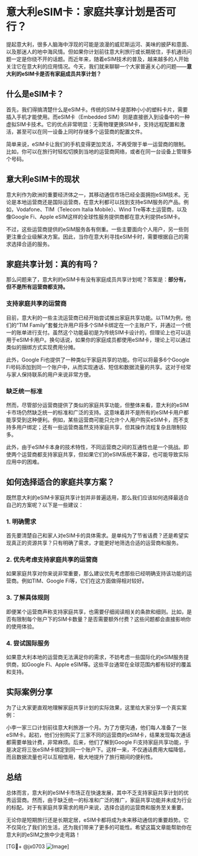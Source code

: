 # 意大利eSIM卡：家庭共享计划是否可行？

提起意大利，很多人脑海中浮现的可能是浪漫的威尼斯运河、美味的披萨和意面、以及那迷人的地中海风情。但如果你计划前往意大利旅行或长期居住，手机通讯问题一定是你绕不开的话题。而近年来，随着eSIM技术的普及，越来越多的人开始关注它在意大利的应用情况。今天，我们就来聊聊一个大家普遍关心的问题——**意大利的eSIM卡是否有家庭成员共享计划？**

## 什么是eSIM卡？

首先，我们得搞清楚什么是eSIM卡。传统的SIM卡是那种小小的塑料卡片，需要插入手机才能使用。而eSIM卡（Embedded SIM）则是直接嵌入到设备中的一种虚拟SIM卡技术。它的优点非常明显：无需物理更换SIM卡，支持远程配置和激活，甚至可以在同一设备上同时存储多个运营商的配置文件。

简单来说，eSIM卡让我们的手机变得更加灵活，不再受限于单一运营商的限制。比如，你可以在旅行时轻松切换到当地的运营商网络，或者在同一台设备上管理多个号码。

## 意大利eSIM卡的现状

意大利作为欧洲的重要经济体之一，其移动通信市场已经全面拥抱eSIM技术。无论是本地运营商还是国际运营商，在意大利都可以找到支持eSIM服务的产品。例如，Vodafone、TIM（Telecom Italia Mobile）、Wind Tre等本土运营商，以及像Google Fi、Apple eSIM这样的全球性服务提供商都在意大利提供eSIM卡。

不过，这些运营商提供的eSIM服务各有侧重。一些主要面向个人用户，另一些则更注重企业级解决方案。因此，当你在意大利寻找eSIM卡时，需要根据自己的需求选择合适的服务。

## 家庭共享计划：真的有吗？

那么问题来了，意大利的eSIM卡有没有家庭成员共享计划呢？答案是：**部分有，但不是所有运营商都支持。**

### 支持家庭共享的运营商

目前，意大利的一些主流运营商已经开始尝试推出家庭共享功能。以TIM为例，他们的“TIM Family”套餐允许用户将多个SIM卡绑定在一个主账户下，并通过一个统一的账单进行支付。虽然这个功能最初是为传统SIM卡设计的，但理论上也可以适用于eSIM卡用户。换句话说，如果你的家庭成员都使用eSIM卡，理论上可以通过类似的捆绑方式实现费用分摊。

此外，Google Fi也提供了一种类似于家庭共享的功能。你可以将最多6个Google Fi号码添加到同一个账户中，从而实现通话、短信和数据流量的共享。这对于经常与家人保持联系的用户来说非常方便。

### 缺乏统一标准

然而，尽管部分运营商提供了类似的家庭共享功能，但整体来看，意大利的eSIM卡市场仍然缺乏统一的标准和广泛的支持。这意味着并不是所有的eSIM卡用户都能享受到这种便利。例如，某些运营商可能只允许个人用户购买eSIM卡，而不支持多用户绑定；还有一些运营商虽然支持家庭共享，但其操作流程复杂且限制较多。

此外，由于eSIM卡本身的技术特性，不同运营商之间的互通性也是一个挑战。即使两个运营商都支持家庭共享，但如果它们的eSIM系统不兼容，也可能导致实际应用中的困难。

## 如何选择适合的家庭共享方案？

既然意大利的eSIM卡家庭共享计划并非普遍适用，那么我们应该如何选择最适合自己的方案呢？以下是一些建议：

### 1. **明确需求**
   首先要清楚自己和家人对eSIM卡的具体需求。是单纯为了节省话费？还是希望实现真正的资源共享？只有明确了需求，才能更好地筛选合适的运营商和服务。

### 2. **优先考虑支持家庭共享的运营商**
   如果家庭共享对你来说非常重要，那么建议优先考虑那些已经明确支持该功能的运营商。例如TIM、Google Fi等，它们在这方面做得相对较好。

### 3. **了解具体规则**
   即便某个运营商声称支持家庭共享，也需要仔细阅读相关的条款和细则。比如，是否有限制每个账户下的SIM卡数量？是否需要额外付费？这些问题都会直接影响你的使用体验。

### 4. **尝试国际服务**
   如果意大利本地的运营商无法满足你的需求，不妨考虑一些国际化的eSIM服务提供商，如Google Fi、Apple eSIM等。这些平台通常在全球范围内都有较好的覆盖和支持。

## 实际案例分享

为了让大家更直观地理解家庭共享计划的实际效果，这里给大家分享一个真实案例：

小李一家三口计划前往意大利旅游一个月。为了方便沟通，他们每人准备了一张eSIM卡。起初，他们分别购买了三家不同的运营商的eSIM卡，结果发现每次通话都需要单独计费，非常麻烦。后来，他们了解到Google Fi支持家庭共享功能，于是决定将三张eSIM卡绑定到同一个账户下。这样一来，不仅通话费用大幅降低，而且数据流量也可以互相借用，极大地提升了旅行期间的便利性。

## 总结

总体而言，意大利的eSIM卡市场正在快速发展，其中不乏支持家庭共享计划的优秀运营商。然而，由于缺乏统一的标准和广泛的推广，家庭共享功能并未成为行业的标配。对于有家庭共享需求的用户来说，选择合适的运营商和服务至关重要。

无论你是短期旅行还是长期定居，eSIM卡都将成为未来移动通信的重要趋势。它不仅简化了我们的生活，还为我们带来了更多的可能性。希望这篇文章能帮助你在意大利的eSIM之旅中少走弯路！

[TG💪+ @jx0703 ![Image](https://github.com/user-attachments/assets/dbca1d08-cadb-493c-b0ec-ad6f7a83f270)]